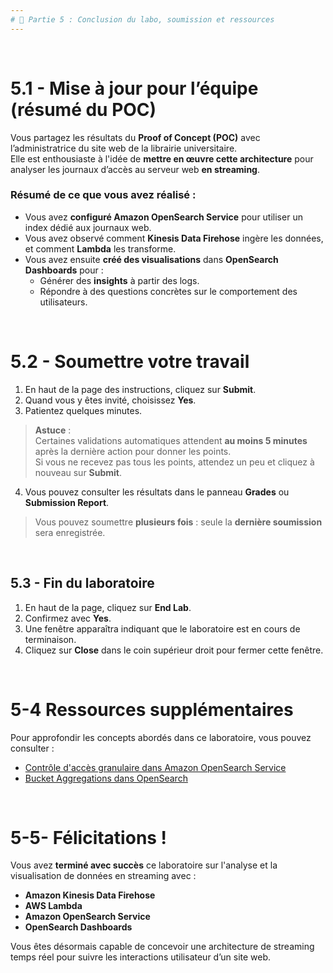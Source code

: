 ```yaml
---
# 🏁 Partie 5 : Conclusion du labo, soumission et ressources
---
```


<br/>

# 5.1 - **Mise à jour pour l’équipe (résumé du POC)**

Vous partagez les résultats du **Proof of Concept (POC)** avec l’administratrice du site web de la librairie universitaire.  
Elle est enthousiaste à l'idée de **mettre en œuvre cette architecture** pour analyser les journaux d’accès au serveur web **en streaming**.

### Résumé de ce que vous avez réalisé :
- Vous avez **configuré Amazon OpenSearch Service** pour utiliser un index dédié aux journaux web.
- Vous avez observé comment **Kinesis Data Firehose** ingère les données, et comment **Lambda** les transforme.
- Vous avez ensuite **créé des visualisations** dans **OpenSearch Dashboards** pour :
  - Générer des **insights** à partir des logs.
  - Répondre à des questions concrètes sur le comportement des utilisateurs.


<br/>

# 5.2 - **Soumettre votre travail**

1. En haut de la page des instructions, cliquez sur **Submit**.
2. Quand vous y êtes invité, choisissez **Yes**.
3. Patientez quelques minutes.

>  **Astuce** :  
> Certaines validations automatiques attendent **au moins 5 minutes** après la dernière action pour donner les points.  
> Si vous ne recevez pas tous les points, attendez un peu et cliquez à nouveau sur **Submit**.

4. Vous pouvez consulter les résultats dans le panneau **Grades** ou **Submission Report**.

>  Vous pouvez soumettre **plusieurs fois** : seule la **dernière soumission** sera enregistrée.


<br/>

##  5.3 - **Fin du laboratoire**

1. En haut de la page, cliquez sur **End Lab**.
2. Confirmez avec **Yes**.
3. Une fenêtre apparaîtra indiquant que le laboratoire est en cours de terminaison.
4. Cliquez sur **Close** dans le coin supérieur droit pour fermer cette fenêtre.


<br/>

#  5-4 **Ressources supplémentaires**

Pour approfondir les concepts abordés dans ce laboratoire, vous pouvez consulter :

-  [Contrôle d'accès granulaire dans Amazon OpenSearch Service](https://docs.aws.amazon.com/opensearch-service/latest/developerguide/fgac.html)
- [Bucket Aggregations dans OpenSearch](https://opensearch.org/docs/latest/query-dsl/aggregations/bucket/)


<br/>

# 5-5- **Félicitations !**

Vous avez **terminé avec succès** ce laboratoire sur l'analyse et la visualisation de données en streaming avec :
- **Amazon Kinesis Data Firehose**
- **AWS Lambda**
- **Amazon OpenSearch Service**
- **OpenSearch Dashboards**

Vous êtes désormais capable de concevoir une architecture de streaming temps réel pour suivre les interactions utilisateur d’un site web.

